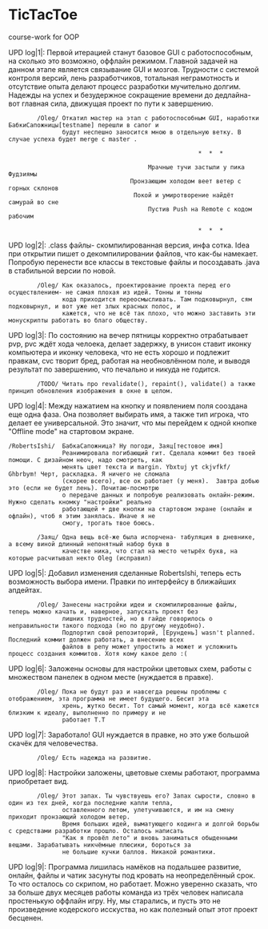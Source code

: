 # TicTacToe
course-work for OOP

UPD log|1|:        Первой итерацией станут базовое GUI с работоспособным, на сколько это возможно, оффлайн режимом.
                   Главной задачей на данном этапе является связывание GUI и мозгов. Трудности с системой контроля 
                   версий, лень разработчиков, тотальная неграмотность и отсутствие опыта делают процесс разработки 
                   мучительно долгим. Надежды на успех и безудержное сокращение времени до дедлайна- вот главная сила,
                   движущая проект по пути к завершению. 
     
            /Oleg/ Откатил мастер на этап с работоспособным GUI, наработки БабкиСапожницы[testname] перешли в сапог и 
                   будут неспешно заносится мною в отдельную ветку. В случае успеха будет merge с master . 
                 
                                                         *  *  *
                                                   
                                           Мрачные тучи застыли у пика Фудзиямы
                                      Пронзающим холодом веет ветер с горных склонов
                                       Покой и умиротворение найдёт самурай во сне
                                           Пустив Push на Remote с кодом рабочим
                                    
                                                         *  *  *
                                                 
UPD log|2|:        .class файлы- скомпилированная версия, инфа сотка. Idea при открытии пишет о декомпилировании файлов,
                   что как-бы намекает. Попробую перенести все классы в текстовые файлы и посоздавать .java в стабильной 
                   версии по новой. 

            /Oleg/ Как оказалось, проектирование проекта перед его осуществлением- не самая плохая из идей. Тонны и тонны
                   кода приходится переосмысливать. Там подковырнул, сям подковырнул, и вот уже нет злых красных полос, и
                   кажется, что не всё так плохо, что можно заставить эти монускрипты работать во благо обществу. 

UPD log|3|:        По состоянию на вечер пятницы корректно отрабатывает pvp, pvc ждёт хода челоека, делает задержку, в
                   унисон ставит иконку компьютера и иконку человека, что не есть хорошо и подлежит правкам, cvc творит
                   бред, работая на необновлённом поле, и выводя результат по завершению, что печально и никуда не годится.
            
            /TODO/ Читать про revalidate(), repaint(), validate() а также принцип обновления изображения в окне в целом.  
     
UPD log|4|:        Между нажатием на кнопку и появлением поля сооздана еще одна фаза. Она позволяет выбирать имя, а также
                   тип игрока, что делает ее универсальной. Это значит, что мы перейдем к одной кнопке "Offline mode" на 
                   стартовом экране. 

    /RobertsIshi/  БабкаСапожница? Ну погоди, Заяц[тестовое имя] 
                   Реанимировала погибающий гит. Сделала коммит без твоей помощи. С дизайном неоч, надо смотреть, как 
                   менять цвет текста и margin. Ybxtuj yt ckjvfkf/ Ghbrbym! Черт, раскладка. Я ничего не сломала 
                   (скорее всего), все ок работает (у меня).  Завтра добью это (если не будет лень). Почитаю-посмотрю
                   о передаче данных и попробую реализовать онлайн-режим.  Нужно сделать кномку "настройки" реально 
                   работающей + две кнопки на стартовом экране (онлайн и офлайн), чтоб я этим занялась. Иначе я не 
                   смогу, трогать твое боюсь. 

            /Заяц/ Одна вещь всё-же была испорчена- табуляция в дневнике, а всему виной длинный непонятный набор букв в 
                   качестве ника, что стал на место четырёх букв, на которые расчитывал некто Oleg (исправил)
                   
UPD log|5|:        Добавил изменения сделанные RobertsIshi, теперь есть возможность выбора имени. Правки по интерфейсу в 
                   ближайших апдейтах. 
                   
            /Oleg/ Занесены настройки идеи и скомпилированные файлы, теперь можно качать и, наверное, запускать проект без
                   лишних трудностей, но в гайде говорилось о неправильности такого подхода (но по другому неудобно). 
                   Подпортил свой репозиторий, [Ерундень] wasn't planned. Последний коммит должен работать, а внесение всех
                   файлов в репу может упростить а может и усложнить процесс создания коммитов. Хотя кому какое дело :(
                        
UPD log|6|:        Заложены основы для настройки цветовых схем, работы с множеством панелек в одном месте (нуждается в 
                   правке). 
            
            /Oleg/ Пока не будут раз и навсегда решены проблемы с отображением, эта программа не имеет будущего. Бесит эта 
                   хрень, жутко бесит. Тот самый момент, когда всё кажется близким к идеалу, выполненно по примеру и не 
                   работает Т.Т

UPD log|7|:        Заработало! GUI нуждается в правке, но это уже большой скачёк для человечества.
            
            /Oleg/ Есть надежда на развитие.

UPD log|8|:        Настройки заложены, цветовые схемы работают, программа приобретает вид.

            /Oleg/ Этот запах. Ты чувствуешь его? Запах сырости, словно в один из тех дней, когда последние капли тепла, 
                   оставленного летом, улетучиваются, и им на смену приходит пронзающий холодом ветер. 
                   Время больших идей, выматующего кодинга и долгой борьбы с средствами разработки прошло. Осталось написать
                   "Как я провёл лето" и вновь заниматься обыденными вещами. Зарабатывать никчёмные плюсики, бороться за 
                   не большие кучки баллов. Никакой романтики. 

UPD log|9|:        Программа лишилась намёков на подальшее развитие, онлайн, файлы и чатик засунуты под кровать на неопределённый
                   срок. То что осталось со скрипом, но работает. Можно уверенно сказать, что за больше двух месяцев работы 
                   команда из трёх человек написала простенькую оффлайн игру. Ну, мы старались, и пусть это не произведение 
                   кодерского исскуства, но как полезный опыт этот проект бесценен. 
